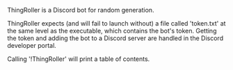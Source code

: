ThingRoller is a Discord bot for random generation.

ThingRoller expects (and will fail to launch without) a file called 'token.txt' at the same level as the executable, which contains the bot's token. Getting the token and adding the bot to a Discord server are handled in the Discord developer portal.

Calling '!ThingRoller' will print a table of contents.